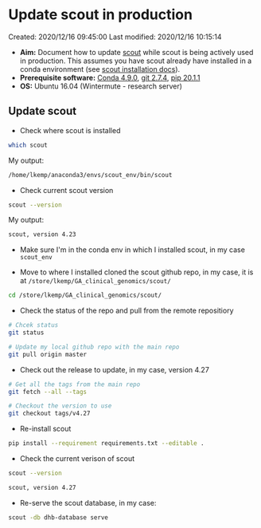 # Update scout in production

Created: 2020/12/16 09:45:00
Last modified: 2020/12/16 10:15:14

- **Aim:** Document how to update [scout](http://www.clinicalgenomics.se/scout/) while scout is being actively used in production. This assumes you have scout already have installed in a conda environment (see [scout installation docs](./installation_scout.md)).
- **Prerequisite software:** [Conda 4.9.0](https://docs.conda.io/projects/conda/en/latest/index.html), [git 2.7.4](https://git-scm.com/), [pip 20.1.1](https://pypi.org/project/pip/)
- **OS:** Ubuntu 16.04 (Wintermute - research server)

## Update scout

- Check where scout is installed

```bash
which scout
```

My output:

```bash
/home/lkemp/anaconda3/envs/scout_env/bin/scout
```

- Check current scout version

```bash
scout --version
```

My output:

```bash
scout, version 4.23
```

- Make sure I'm in the conda env in which I installed scout, in my case `scout_env`

- Move to where I installed cloned the scout github repo, in my case, it is at `/store/lkemp/GA_clinical_genomics/scout/`

```bash
cd /store/lkemp/GA_clinical_genomics/scout/
```

- Check the status of the repo and pull from the remote repositiory

```bash
# Chcek status
git status

# Update my local github repo with the main repo
git pull origin master
```

- Check out the release to update, in my case, version 4.27

```bash
# Get all the tags from the main repo
git fetch --all --tags

# Checkout the version to use
git checkout tags/v4.27
```

- Re-install scout

```bash
pip install --requirement requirements.txt --editable .
```

- Check the current verison of scout

```bash
scout --version
```

```bash
scout, version 4.27
```

- Re-serve the scout database, in my case:

```bash
scout -db dhb-database serve
```
